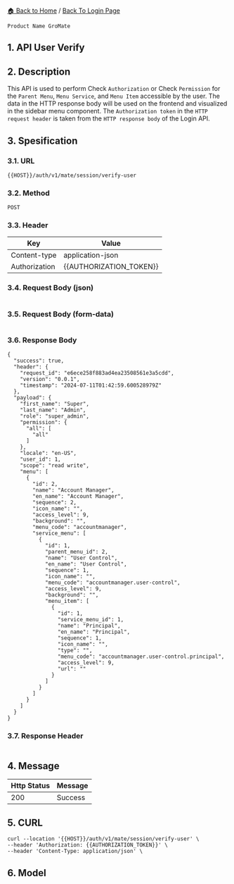 [🏠 Back to Home](https://github.com/denitiawan/gropanel-document/blob/main/api-doc/README.md) / [Back To Login Page](https://github.com/denitiawan/gropanel-document/blob/main/api-doc/login/login-page.md)
```
Product Name GroMate
```

## 1. API User Verify
## 2. Description
This API is used to perform Check `Authorization` or Check `Permission` for the `Parent Menu`, `Menu Service`, and `Menu Item` accessible by the user. The data in the HTTP response body will be used on the frontend and visualized in the sidebar menu component. The `Authorization token` in the `HTTP request header` is taken from the `HTTP response body` of the Login API.

## 3. Spesification
### 3.1. URL
```
{{HOST}}/auth/v1/mate/session/verify-user
```
### 3.2. Method
```
POST
```
### 3.3. Header
|Key|Value|
|--|--|
|Content-type|application-json|
|Authorization|{{AUTHORIZATION_TOKEN}}|

### 3.4. Request Body (json)
```
```
### 3.5. Request Body (form-data)
```
```
### 3.6. Response Body
```
{
  "success": true,
  "header": {
    "request_id": "e6ece258f883ad4ea23508561e3a5cdd",
    "version": "0.0.1",
    "timestamp": "2024-07-11T01:42:59.600528979Z"
  },
  "payload": {
    "first_name": "Super",
    "last_name": "Admin",
    "role": "super_admin",
    "permission": {
      "all": [
        "all"
      ]
    },
    "locale": "en-US",
    "user_id": 1,
    "scope": "read write",
    "menu": [
      {
        "id": 2,
        "name": "Account Manager",
        "en_name": "Account Manager",
        "sequence": 2,
        "icon_name": "",
        "access_level": 9,
        "background": "",
        "menu_code": "accountmanager",
        "service_menu": [
          {
            "id": 1,
            "parent_menu_id": 2,
            "name": "User Control",
            "en_name": "User Control",
            "sequence": 1,
            "icon_name": "",
            "menu_code": "accountmanager.user-control",
            "access_level": 9,
            "background": "",
            "menu_item": [
              {
                "id": 1,
                "service_menu_id": 1,
                "name": "Principal",
                "en_name": "Principal",
                "sequence": 1,
                "icon_name": "",
                "type": "",
                "menu_code": "accountmanager.user-control.principal",
                "access_level": 9,
                "url": ""
              }
            ]
          }
        ]
      }
    ]
  }
}
```
### 3.7. Response Header
```
```
## 4. Message
|Http Status|Message|
|--|--|
|200|Success|
## 5. CURL
```
curl --location '{{HOST}}/auth/v1/mate/session/verify-user' \
--header 'Authorization: {{AUTHORIZATION_TOKEN}}' \
--header 'Content-Type: application/json' \
```
## 6. Model
```
```
